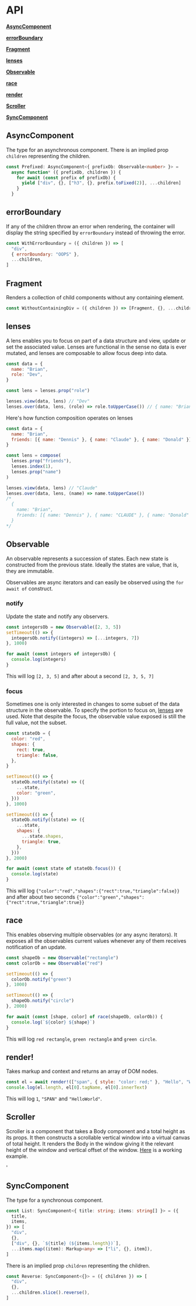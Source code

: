 # API

[**AsyncComponent**](#asynccomponent)

[**errorBoundary**](#errorboundary)

[**Fragment**](#fragment)

[**lenses**](#lenses)

[**Observable**](#observable)

[**race**](#race)

[**render**](#render)

[**Scroller**](#scroller)

[**SyncComponent**](#synccomponent)

## AsyncComponent<T>

The type for an asynchronous component. There is an implied prop `children` representing the children.

```ts
const Prefixed: AsyncComponent<{ prefixOb: Observable<number> }> =
  async function* ({ prefixOb, children }) {
    for await (const prefix of prefixOb) {
      yield ["div", {}, ["h3", {}, prefix.toFixed(2)], ...children]
    }
  }
```

## errorBoundary

If any of the children throw an error when rendering, the container will display the string specified by `errorBoundary` instead of throwing the error.

```js
const WithErrorBoundary = ({ children }) => [
  "div",
  { errorBoundary: "OOPS" },
  ...children,
]
```

## Fragment

Renders a collection of child components without any containing element.

```js
const WithoutContainingDiv = ({ children }) => [Fragment, {}, ...children]
```

## lenses

A lens enables you to focus on part of a data structure and view, update or set the associated value. Lenses are functional in the sense no data is ever mutated, and lenses are composable to allow focus deep into data.

```js
const data = {
  name: "Brian",
  role: "Dev",
}

const lens = lenses.prop("role")

lenses.view(data, lens) // "Dev"
lenses.over(data, lens, (role) => role.toUpperCase()) // { name: "Brian", role: "DEV" }
```

Here's how function composition operates on lenses

```js
const data = {
  name: "Brian",
  friends: [{ name: "Dennis" }, { name: "Claude" }, { name: "Donald" }],
}

const lens = compose(
  lenses.prop("friends"),
  lenses.index(1),
  lenses.prop("name")
)

lenses.view(data, lens) // "Claude"
lenses.over(data, lens, (name) => name.toUpperCase())
/*
  {
    name: "Brian",
    friends: [{ name: "Dennis" }, { name: "CLAUDE" }, { name: "Donald" }],
  }
*/
```

## Observable

An observable represents a succession of states. Each new state is constructed from the previous state. Ideally the states are value, that is, they are immutable.

Observables are async iterators and can easily be observed using the `for await of` construct.

### notify

Update the state and notify any observers.

```js
const integersOb = new Observable([2, 3, 5])
setTimeout(() => {
  integersOb.notify((integers) => [...integers, 7])
}, 1000)

for await (const integers of integersOb) {
  console.log(integers)
}
```

This will log `[2, 3, 5]` and after about a second `[2, 3, 5, 7]`

### focus

Sometimes one is only interested in changes to some subset of the data structure in the observable. To specify the portion to focus on, [lenses](#lenses) are used. Note that despite the focus, the observable value exposed is still the full value, not the subset.

```js
const stateOb = {
  color: "red",
  shapes: {
    rect: true,
    triangle: false,
  },
}

setTimeout(() => {
  stateOb.notify((state) => ({
    ...state,
    color: "green",
  }))
}, 1000)

setTimeout(() => {
  stateOb.notify((state) => ({
    ...state,
    shapes: {
      ...state.shapes,
      triangle: true,
    },
  }))
}, 2000)

for await (const state of stateOb.focus()) {
  console.log(state)
}
```

This will log `{"color":"red","shapes":{"rect":true,"triangle":false}}` and after about two seconds `{"color":"green","shapes":{"rect":true,"triangle":true}}`

## race

This enables observing multiple observables (or any async iterators). It exposes all the observables current values whenever any of them receives notification of an update.

```js
const shapeOb = new Observable("rectangle")
const colorOb = new Observable("red")

setTimeout(() => {
  colorOb.notify("green")
}, 1000)

setTimeout(() => {
  shapeOb.notify("circle")
}, 2000)

for await (const [shape, color] of race(shapeOb, colorOb)) {
  console.log(`${color} ${shape}`)
}
```

This will log `red rectangle`, `green rectangle` and `green circle`.

## render!

Takes markup and context and returns an array of DOM nodes.

```js
const el = await renderǃ(["span", { style: "color: red;" }, "Hello", "World"])
console.log(el.length, el[0].tagName, el[0].innerText)
```

This will log `1`, `"SPAN"` and `"HelloWorld"`.

## Scroller

Scroller is a component that takes a Body component and a total height as its props. It then constructs a scrollable vertical window into a virtual canvas of total height. It renders the Body in the window giving it the relevant height of the window and vertical offset of the window. [Here](../readme.md#virtual-scrolling) is a working example.

'

## SyncComponent<T>

The type for a synchronous component.

```ts
const List: SyncComponent<{ title: string; items: string[] }> = ({
  title,
  items,
}) => [
  "div",
  {},
  ["div", {}, `${title} (${items.length})`],
  ...items.map((item): Markup<any> => ["li", {}, item]),
]
```

There is an implied prop `children` representing the children.

```ts
const Reverse: SyncComponent<{}> = ({ children }) => [
  "div",
  {},
  ...children.slice().reverse(),
]
```
